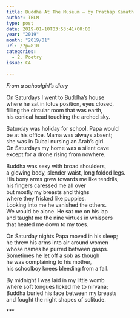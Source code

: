 ```yaml
---
title: Buddha At The Museum – by Prathap Kamath
author: TBLM
type: post
date: 2019-01-10T03:53:41+00:00
year: "2019"
month: "2019/01"
url: /?p=810
categories:
  - 2. Poetry
issue: C4

---
```

_From a schoolgirl&#8217;s diary_

On Saturdays I went to Buddha’s house  
where he sat in lotus position, eyes closed,  
filling the circular room that was earth,  
his conical head touching the arched sky.

Saturday was holiday for school. Papa would  
be at his office. Mama was always absent;  
she was in Dubai nursing an Arab’s girl.  
On Saturdays my home was a silent cave  
except for a drone rising from nowhere.

Buddha was sexy with broad shoulders,  
a glowing body, slender waist, long folded legs.  
His bony arms grew towards me like tendrils,  
his fingers caressed me all over  
but mostly my breasts and thighs  
where they frisked like puppies.  
Looking into me he vanished the others.  
We would be alone. He sat me on his lap  
and taught me the nine virtues in whispers  
that heated me down to my toes.

On Saturday nights Papa moved in his sleep;  
he threw his arms into air around women  
whose names he purred between gasps.  
Sometimes he let off a sob as though  
he was complaining to his mother,  
his schoolboy knees bleeding from a fall.

By midnight I was laid in my little womb  
where soft tongues licked me to nirvana;  
Buddha buried his face between my breasts  
and fought the night shapes of solitude. 

\***
